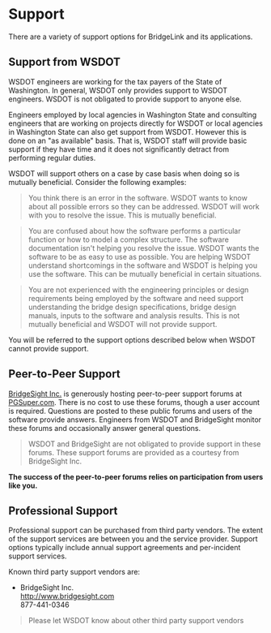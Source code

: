 Support
=======
There are a variety of support options for BridgeLink and its applications.

## Support from WSDOT
WSDOT engineers are working for the tax payers of the State of Washington. In general, WSDOT only provides support to WSDOT engineers. WSDOT is not obligated to provide support to anyone else.

Engineers employed by local agencies in Washington State and consulting engineers that are working on projects directly for WSDOT or local agencies in Washington State can also get support from WSDOT. However this is done on an "as available" basis. That is, WSDOT staff will provide basic support if they have time and it does not significantly detract from performing regular duties.

WSDOT will support others on a case by case basis when doing so is mutually beneficial. Consider the following examples:

> You think there is an error in the software. WSDOT wants to know about all possible errors so they can be addressed. WSDOT will work with you to resolve the issue. This is mutually beneficial.

> You are confused about how the software performs a particular function or how to model a complex structure. The software documentation isn't helping you resolve the issue. WSDOT wants the software to be as easy to use as possible. You are helping WSDOT understand shortcomings in the software and WSDOT is helping you use the software. This can be mutually beneficial in certain situations.

> You are not experienced with the engineering principles or design requirements being employed by the software and need support understanding the bridge design specifications, bridge design manuals, inputs to the software and analysis results. This is not mutually beneficial and WSDOT will not provide support.

You will be referred to the support options described below when WSDOT cannot provide support.

## Peer-to-Peer Support
[BridgeSight Inc.](http://www.bridgesight.com) is generously hosting peer-to-peer support forums at [PGSuper.com](http://www.pgsuper.com). There is no cost to use these forums, though a user account is required. Questions are posted to these public forums and users of the software provide answers. Engineers from WSDOT and BridgeSight monitor these forums and occasionally answer general questions.
 
> WSDOT and BridgeSight are not obligated to provide support in these forums. These support forums are provided as a courtesy from BridgeSight Inc.

**The success of the peer-to-peer forums relies on participation from users like you.**

## Professional Support
Professional support can be purchased from third party vendors. The extent of the support services are between you and the service provider. Support options typically include annual support agreements and per-incident support services.

Known third party support vendors are:
* BridgeSight Inc.<br>
    http://www.bridgesight.com <br>
    877-441-0346

> Please let WSDOT know about other third party support vendors
